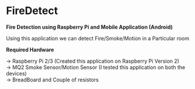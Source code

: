 # FireDetect


<b> Fire Detection using Raspberry Pi and Mobile Application (Android) </b>


Using this application we can detect Fire/Smoke/Motion in a Particular room


<b>Required Hardware</b> <br>

-> Raspberry Pi 2/3 (Created this application on Raspberry Pi Version 2) <br>
-> MQ2 Smoke Sensor/Motion Sensor (I tested this application on both the devices) <br>
-> BreadBoard and Couple of resistors <br>



